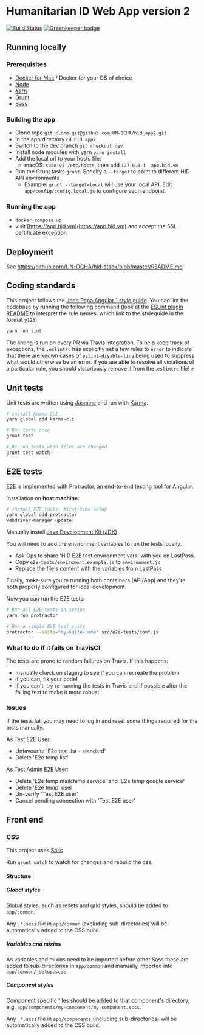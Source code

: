 # Humanitarian ID Web App version 2

[![Build Status](https://travis-ci.org/UN-OCHA/hid_app2.svg?branch=master)](https://travis-ci.org/UN-OCHA/hid_app2) [![Greenkeeper badge](https://badges.greenkeeper.io/UN-OCHA/hid_app2.svg)](https://greenkeeper.io/)

## Running locally

### Prerequisites

* [Docker for Mac](https://docs.docker.com/docker-for-mac/) / Docker for your OS of choice
* [Node](https://nodejs.org/en/)
* [Yarn](https://yarnpkg.com/lang/en/docs/install/)
* [Grunt](http://gruntjs.com/getting-started)
* [Sass](http://sass-lang.com/install)


### Building the app

* Clone repo `git clone git@github.com:UN-OCHA/hid_app2.git`
* In the app directory `cd hid_app2`
* Switch to the dev branch `git checkout dev`
* Install node modules with yarn `yarn install`
* Add the local url to your hosts file:
  * macOS: `sudo vi /etc/hosts`, then add `127.0.0.1  app.hid.vm`
* Run the Grunt tasks `grunt`. Specify a `--target` to point to different HID API environments
  * Example: `grunt --target=local` will use your local API. Edit `app/config/config.local.js` to configure each endpoint.


### Running the app

* `docker-compose up`
* visit [https://app.hid.vm](https://app.hid.vm) and accept the SSL certificate exception


## Deployment

See https://github.com/UN-OCHA/hid-stack/blob/master/README.md


## Coding standards

This project follows the [John Papa Angular 1 style guide](https://github.com/johnpapa/angular-styleguide/tree/master/a1). You can lint the codebase by running the following command (look at the [ESLint plugin README](https://www.npmjs.com/package/eslint-plugin-angular) to interpret the rule names, which link to the styleguide in the format `y123`)

```sh
yarn run lint
```

The linting is run on every PR via Travis integration. To help keep track of exceptions, the `.eslintrc` has explicitly set a few rules to `error` to indicate that there are known cases of `eslint-disable-line` being used to suppress what would otherwise be an error. If you are able to resolve all violations of a particular rule, you should victoriously remove it from the .`eslintrc` file! ✊


## Unit tests

Unit tests are written using [Jasmine](https://jasmine.github.io/) and run with [Karma](https://karma-runner.github.io/).

```sh
# install Karma CLI
yarn global add karma-cli

# Run tests once
grunt test

# Re-run tests when files are changed
grunt test-watch
```


## E2E tests

E2E is implemented with Protractor, an end-to-end testing tool for Angular.

Installation on **host machine**:

```sh
# install E2E tools: first-time setup
yarn global add protractor
webdriver-manager update
```

Manually install [Java Development Kit (JDK)](https://www.oracle.com/technetwork/java/javase/downloads/index.html)

You will need to add the environment variables to run the tests locally.

* Ask Ops to share 'HID E2E test environment vars' with you on LastPass.
* Copy `e2e-tests/enviroment.example.js` to `environment.js`
* Replace the file's content with the variables from LastPass

Finally, make sure you're running both containers (API/App) and they're both properly configured for local development.

Now you can run the E2E tests:

```sh
# Run all E2E tests in series
yarn run protractor

# Run a single E2E test suite
protractor --suite="my-suite-name" src/e2e-tests/conf.js
```


### What to do if it fails on TravisCI

The tests are prone to random failures on Travis. If this happens:

* manually check on staging to see if you can recreate the problem
* if you can, fix your code!
* if you can't, try re-running the tests in Travis and if possible alter the failing test to make it more robust

### Issues

If the tests fail you may need to log in and reset some things required for the tests manually.

As Test E2E User:

* Unfavourite 'E2e test list - standard'
* Delete 'E2e temp list'

As Test Admin E2E User:

* Delete 'E2e temp mailchimp service' and 'E2e temp google service'
* Delete 'E2e temp' user
* Un-verify 'Test E2E user'
* Cancel pending connection with 'Test E2E user'


## Front end

### CSS

This project uses [Sass](https://sass-lang.com/)

Run `grunt watch` to watch for changes and rebuild the css.

#### Structure

##### Global styles

Global styles, such as resets and grid styles, should be added to `app/common`.

Any `_*.scss` file in `app/common` (excluding sub-directories) will be automatically added to the CSS build.

##### Variables and mixins

As variables and mixins need to be imported before other Sass these are added to sub-directories in `app/common` and manually imported into `app/common/_setup.scss`

##### Component styles

Component specific files should be added to that component's directory, e.g. `app/components/my-component/my-component.scss`.

Any `_*.scss` file in `app/components` (including sub-directories) will be automatically added to the CSS build.

